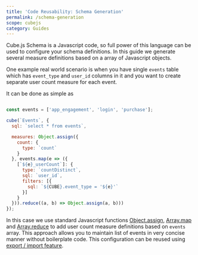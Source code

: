 ```yaml
---
title: 'Code Reusability: Schema Generation'
permalink: /schema-generation
scope: cubejs
category: Guides
---
```


Cube.js Schema is a Javascript code, so full power of this language can be used to configure your schema definitions.
In this guide we generate several measure definitions based on a array of Javascript objects.

One example real world scenario is when you have single `events` table which has `event_type` and `user_id` columns in it and you want to create separate user count measure for each event.

It can be done as simple as

```javascript

const events = ['app_engagement', 'login', 'purchase'];

cube(`Events`, {
  sql: `select * from events`,

  measures: Object.assign({
    count: {
      type: `count`
    }
  }, events.map(e => ({
    [`${e}_userCount`]: {
      type: `countDistinct`,
      sql: `user_id`,
      filters: [{
        sql: `${CUBE}.event_type = '${e}'`
      }]
    }
  })).reduce((a, b) => Object.assign(a, b)))
});
```

In this case we use standard Javascript functions [Object.assign](https://developer.mozilla.org/en-US/docs/Web/JavaScript/Reference/Global_Objects/Object/assign), [Array.map](https://developer.mozilla.org/en-US/docs/Web/JavaScript/Reference/Global_Objects/Array/map) and [Array.reduce](https://developer.mozilla.org/en-US/docs/Web/JavaScript/Reference/Global_Objects/Array/reduce) to add user count measure definitions based on `events` array.
This approach allows you to maintain list of events in very concise manner without boilerplate code.
This configuration can be reused using [export / import feature](export-import).
